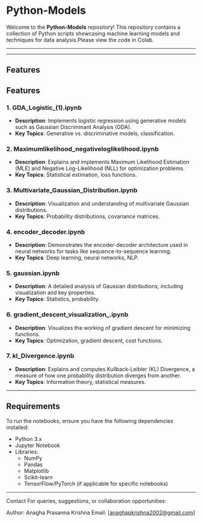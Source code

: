 # Python-Models

Welcome to the **Python-Models** repository! This repository contains a collection of Python scripts showcasing machine learning models and techniques for data analysis.Please view the code in Colab.

---

---

## Features

## Features

### 1. **GDA_Logistic_(1).ipynb**
   - **Description**: Implements logistic regression using generative models such as Gaussian Discriminant Analysis (GDA).
   - **Key Topics**: Generative vs. discriminative models, classification.

### 2. **Maximumlikelihood_negativeloglikelihood.ipynb**
   - **Description**: Explains and implements Maximum Likelihood Estimation (MLE) and Negative Log-Likelihood (NLL) for optimization problems.
   - **Key Topics**: Statistical estimation, loss functions.

### 3. **Multivariate_Gaussian_Distribution.ipynb**
   - **Description**: Visualization and understanding of multivariate Gaussian distributions.
   - **Key Topics**: Probability distributions, covariance matrices.

### 4. **encoder_decoder.ipynb**
   - **Description**: Demonstrates the encoder-decoder architecture used in neural networks for tasks like sequence-to-sequence learning.
   - **Key Topics**: Deep learning, neural networks, NLP.

### 5. **gaussian.ipynb**
   - **Description**: A detailed analysis of Gaussian distributions, including visualization and key properties.
   - **Key Topics**: Statistics, probability.

### 6. **gradient_descent_visualization_.ipynb**
   - **Description**: Visualizes the working of gradient descent for minimizing functions.
   - **Key Topics**: Optimization, gradient descent, cost functions.

### 7. **kl_Divergence.ipynb**
   - **Description**: Explains and computes Kullback-Leibler (KL) Divergence, a measure of how one probability distribution diverges from another.
   - **Key Topics**: Information theory, statistical measures.

---

## Requirements

To run the notebooks, ensure you have the following dependencies installed:

- Python 3.x
- Jupyter Notebook
- Libraries:
  - NumPy
  - Pandas
  - Matplotlib
  - Scikit-learn
  - TensorFlow/PyTorch (if applicable for specific notebooks)

---

Contact
For queries, suggestions, or collaboration opportunities:

Author: Anagha Prasanna Krishna
Email: [anaghapkrishna2002@gmail.com]







